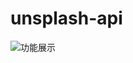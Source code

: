 # unsplash-api

![功能展示](https://github.com/yingchuniu/unsplash-api/blob/2a0164b63c642de8b89c2ac3ae813e9f666a2d07/public/short.gif)

